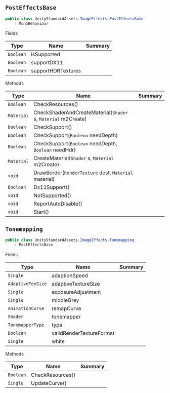 ## `PostEffectsBase`

```csharp
public class UnityStandardAssets.ImageEffects.PostEffectsBase
    : MonoBehaviour

```

Fields

| Type | Name | Summary | 
| --- | --- | --- | 
| `Boolean` | isSupported |  | 
| `Boolean` | supportDX11 |  | 
| `Boolean` | supportHDRTextures |  | 


Methods

| Type | Name | Summary | 
| --- | --- | --- | 
| `Boolean` | CheckResources() |  | 
| `Material` | CheckShaderAndCreateMaterial(`Shader` s, `Material` m2Create) |  | 
| `Boolean` | CheckSupport() |  | 
| `Boolean` | CheckSupport(`Boolean` needDepth) |  | 
| `Boolean` | CheckSupport(`Boolean` needDepth, `Boolean` needHdr) |  | 
| `Material` | CreateMaterial(`Shader` s, `Material` m2Create) |  | 
| `void` | DrawBorder(`RenderTexture` dest, `Material` material) |  | 
| `Boolean` | Dx11Support() |  | 
| `void` | NotSupported() |  | 
| `void` | ReportAutoDisable() |  | 
| `void` | Start() |  | 


## `Tonemapping`

```csharp
public class UnityStandardAssets.ImageEffects.Tonemapping
    : PostEffectsBase

```

Fields

| Type | Name | Summary | 
| --- | --- | --- | 
| `Single` | adaptionSpeed |  | 
| `AdaptiveTexSize` | adaptiveTextureSize |  | 
| `Single` | exposureAdjustment |  | 
| `Single` | middleGrey |  | 
| `AnimationCurve` | remapCurve |  | 
| `Shader` | tonemapper |  | 
| `TonemapperType` | type |  | 
| `Boolean` | validRenderTextureFormat |  | 
| `Single` | white |  | 


Methods

| Type | Name | Summary | 
| --- | --- | --- | 
| `Boolean` | CheckResources() |  | 
| `Single` | UpdateCurve() |  | 


